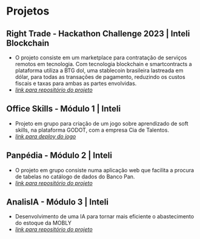 # Projetos

## Right Trade - Hackathon Challenge 2023 | Inteli Blockchain
- O projeto consiste em um marketplace para contratação de serviços remotos em tecnologia. Com tecnologia blockchain e smartcontracts a plataforma utiliza a BTG dol, uma stablecoin brasileira lastreada em dólar, para todas as transações de pagamento, reduzindo os custos fiscais e taxas para ambas as partes envolvidas.
- *[link para repositório do projeto](https://github.com/E-Hikari/RightTrade/tree/main)*

## Office Skills - Módulo 1 | Inteli
- Projeto em grupo para criação de um jogo sobre aprendizado de soft skills, na plataforma GODOT, com a empresa Cia de Talentos.
- *[link para deploy do jogo](https://nicollasisaac.github.io/Office-Skills-Game-Cia-de-Talentos-/)*

## Panpédia - Módulo 2 | Inteli
- O projeto em grupo consiste numa aplicação web que facilita a procura de tabelas no catálogo de dados do Banco Pan.
- *[link para repositório do projeto](https://github.com/2023M2T9-Inteli/projeto2)*

## AnalisIA - Módulo 3 | Inteli
- Desenvolvimento de uma IA para tornar mais eficiente o abastecimento do estoque da MOBLY
- *[link para repositório do projeto](https://github.com/InteliProjects/2023M3T9-Inteli-grupo4)*

